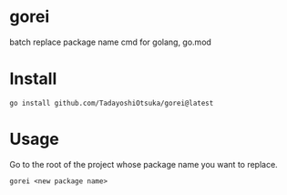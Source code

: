 # gorei

batch replace package name cmd for golang, go.mod

# Install

```
go install github.com/TadayoshiOtsuka/gorei@latest
```

# Usage

Go to the root of the project whose package name you want to replace.

```
gorei <new package name>
```
